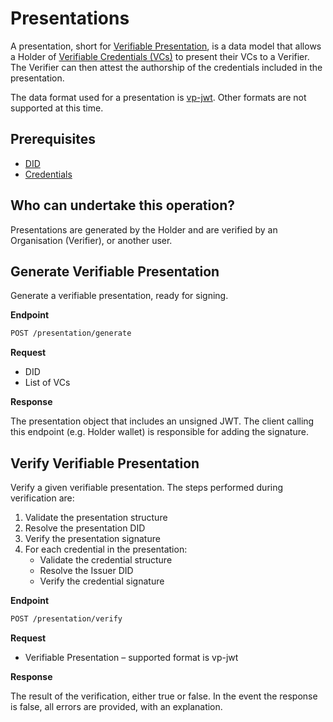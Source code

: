 # Presentations

A presentation, short for [Verifiable Presentation](https://www.w3.org/TR/vc-data-model/#presentations), is a data model that allows a Holder of [Verifiable Credentials (VCs)](https://www.w3.org/TR/vc-data-model/#credentials) to present their VCs to a Verifier. The Verifier can then attest the authorship of the credentials included in the presentation.

The data format used for a presentation is [vp-jwt](https://www.w3.org/TR/vc-data-model/#json-web-token). Other formats are not supported at this time.

## Prerequisites

- [DID](dids/did-methods.md)
- [Credentials](https://docs.meeco.me/guides/credentials)

## Who can undertake this operation?

Presentations are generated by the Holder and are verified by an Organisation (Verifier), or another user.

## Generate Verifiable Presentation

Generate a verifiable presentation, ready for signing.

**Endpoint**

```bash
POST /presentation/generate
```

**Request**

* DID
* List of VCs

**Response**

The presentation object that includes an unsigned JWT. The client calling this endpoint (e.g. Holder wallet) is responsible for adding the signature.

## Verify Verifiable Presentation

Verify a given verifiable presentation. The steps performed during verification are:
1. Validate the presentation structure
2. Resolve the presentation DID
3. Verify the presentation signature
4. For each credential in the presentation:
   - Validate the credential structure
   - Resolve the Issuer DID
   - Verify the credential signature

**Endpoint**

```bash
POST /presentation/verify
```

**Request**

* Verifiable Presentation – supported format is vp-jwt

**Response**

The result of the verification, either true or false. In the event the response is false, all errors are provided, with an explanation.
